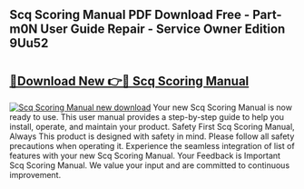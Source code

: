 ## Scq Scoring Manual PDF Download Free - Part-m0N User Guide Repair - Service Owner Edition 9Uu52

# <h2><a href="http://cf19200.oget.top/?id=Scq+Scoring+Manual">🔗Download New 👉🔴 Scq Scoring Manual</a></h2>

[![Scq Scoring Manual new download](https://i.imgur.com/5g1atiW.png)](http://cf19200.oget.top/?id=Scq+Scoring+Manual)
Your new Scq Scoring Manual is now ready to use. This user manual provides a step-by-step guide to help you install, operate, and maintain your product. Safety First Scq Scoring Manual, Always This product is designed with safety in mind. Please follow all safety precautions when operating it. Experience the seamless integration of list of features with your new Scq Scoring Manual. Your Feedback is Important Scq Scoring Manual. We value your input and are committed to continuous improvement.
